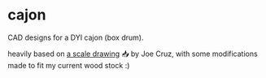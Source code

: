 # cajon


CAD designs for a DYI cajon (box drum).

heavily based on [a scale drawing][1] 📥 by Joe Cruz, with some modifications made to fit my current wood stock :)



[1]: https://tnmarketing.s3.amazonaws.com/content/wwgoa/How-to-Build-a-Cajon-Drum-WWGOA.PDF
